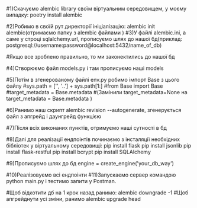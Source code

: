 #1)Скачуємо  alembic library своїм віртуальним середовищем, у моєму випадку: poetry install alembic

#2)Робимо в своїй рут директорії ініціалізацію: alembic init alembic(отримаємо папку з alembic файлами
)
#3)У файлі alembic.ini, а саме у строці sqlalchemy.url, прописуємо шлях до нашої бд(приклад: postgresql://username:password@localhost:5432/name_of_db)

#Якщо все зроблено правильно, то ми законектились до нашої бд

#4)Створюємо файл models.py і там прописуємо наші models

#5)Потім в згенерованому файлі env.py робимо імпорт Base з цього файлу
#sys.path = ['', '..'] + sys.path[1:]
#from Base import Base
#target_metadata = Base.metadata
#(Замінили target_metadata=None на target_metadata = Base.metadata )

#6)Ранимо наш скрипт alembic revision --autogenerate, згенерується файл з апгрейд і даунгрейд функцією

#7)Після всіх виконаних пунктів, отримуємо наші сутності в бд

#8)Далі для реалізації ендпоінтів починаємо з інсталяції необхідних бібліотек у віртуальному середовищі:
pip install flask
pip install jsonlib
pip install flask-restful
pip install bcrypt
pip install SQLAlchemy

#9)Прописуємо шлях до бд
engine = create_engine('your_db_way')


#10)Реалізовуємо всі ендпоінти
#11)Запускаємо сервер командою python main.py і тестимо запити у Postman.

#Щоб відкотити дб на 1 крок назад ранимо: alembic downgrade -1
#Щоб апгрейднути усі зміни, ранимо alembic upgrade head
